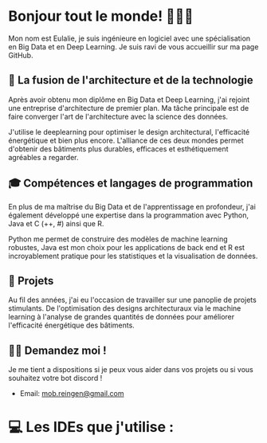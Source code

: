 
# Bonjour tout le monde! 👩🏻‍💻

Mon nom est Eulalie, je suis ingénieure en logiciel avec une spécialisation en Big Data et en Deep Learning. Je suis ravi de vous accueillir sur ma page GitHub.

## 🏢 La fusion de l'architecture et de la technologie

Après avoir obtenu mon diplôme en Big Data et Deep Learning, j'ai rejoint une entreprise d'architecture de premier plan. Ma tâche principale est de faire converger l'art de l'architecture avec la science des données.

J'utilise le deeplearning pour optimiser le design architectural, l'efficacité énergétique et bien plus encore. L'alliance de ces deux mondes permet d'obtenir des bâtiments plus durables, efficaces et esthétiquement agréables a regarder.

## 🎓 Compétences et langages de programmation

En plus de ma maîtrise du Big Data et de l'apprentissage en profondeur, j'ai également développé une expertise dans la programmation avec Python, Java et C (++, #) ainsi que R.

Python me permet de construire des modèles de machine learning robustes, Java est mon choix pour les applications de back end et R est incroyablement pratique pour les statistiques et la visualisation de données.

## 💼 Projets 

Au fil des années, j'ai eu l'occasion de travailler sur une panoplie de projets stimulants. De l'optimisation des designs architecturaux via le machine learning à l'analyse de grandes quantités de données pour améliorer l'efficacité énergétique des bâtiments.

## 🙌🏻  Demandez moi !

Je me tient a dispositions si je peux vous aider dans vos projets ou si vous souhaitez votre bot discord ! 

- Email: mob.reingen@gmail.com

# 💻 Les IDEs que j'utilise : 

